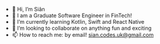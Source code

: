 - 👋 Hi, I’m Siân
- 👀 I am a Graduate Software Engineer in FinTech! 
- 🌱 I’m currently learning Kotlin, Swift and React Native
- 💞️ I’m looking to collaborate on anything fun and exciting 
- 📫 How to reach me: by email! sian.codes.uk@gmail.com

<!---
sian-codes/sian-codes is a ✨ special ✨ repository because its `README.md` (this file) appears on your GitHub profile.
You can click the Preview link to take a look at your changes.
--->
